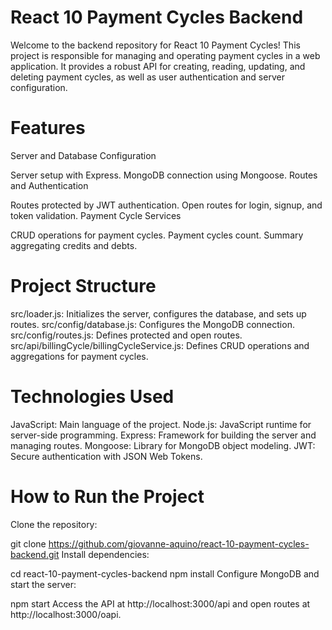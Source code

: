 # React 10 Payment Cycles Backend
Welcome to the backend repository for React 10 Payment Cycles! This project is responsible for managing and operating payment cycles in a web application. It provides a robust API for creating, reading, updating, and deleting payment cycles, as well as user authentication and server configuration.

# Features
Server and Database Configuration

Server setup with Express.
MongoDB connection using Mongoose.
Routes and Authentication

Routes protected by JWT authentication.
Open routes for login, signup, and token validation.
Payment Cycle Services

CRUD operations for payment cycles.
Payment cycles count.
Summary aggregating credits and debts.

# Project Structure
src/loader.js: Initializes the server, configures the database, and sets up routes.
src/config/database.js: Configures the MongoDB connection.
src/config/routes.js: Defines protected and open routes.
src/api/billingCycle/billingCycleService.js: Defines CRUD operations and aggregations for payment cycles.

# Technologies Used
JavaScript: Main language of the project.
Node.js: JavaScript runtime for server-side programming.
Express: Framework for building the server and managing routes.
Mongoose: Library for MongoDB object modeling.
JWT: Secure authentication with JSON Web Tokens.

# How to Run the Project
Clone the repository:

git clone https://github.com/giovanne-aquino/react-10-payment-cycles-backend.git
Install dependencies:

cd react-10-payment-cycles-backend
npm install
Configure MongoDB and start the server:

npm start
Access the API at http://localhost:3000/api and open routes at http://localhost:3000/oapi.
